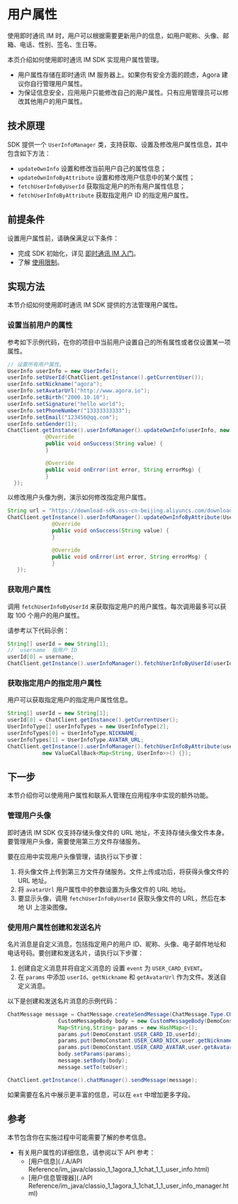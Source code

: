 # 用户属性

使用即时通讯 IM 时，用户可以根据需要更新用户的信息，如用户昵称、头像、邮箱、电话、性别、签名、生日等。

本页介绍如何使用即时通讯 IM SDK 实现用户属性管理。

- 用户属性存储在即时通讯 IM 服务器上。如果你有安全方面的顾虑，Agora 建议你自行管理用户属性。
- 为保证信息安全，应用用户只能修改自己的用户属性。只有应用管理员可以修改其他用户的用户属性。

## 技术原理

SDK 提供一个 `UserInfoManager` 类，支持获取、设置及修改用户属性信息，其中包含如下方法：

- `updateOwnInfo` 设置和修改当前用户自己的属性信息；
- `updateOwnInfoByAttribute` 设置和修改用户信息中的某个属性；
- `fetchUserInfoByUserId` 获取指定用户的所有用户属性信息；
- `fetchUserInfoByAttribute` 获取指定用户 ID 的指定用户属性。

## 前提条件

设置用户属性前，请确保满足以下条件：

- 完成 SDK 初始化，详见 [即时通讯 IM 入门](./agora_chat_get_started_unity?platform=Unity)。
- 了解 [使用限制](./agora_chat_limitation?platform=Unity)。

## 实现方法

本节介绍如何使用即时通讯 IM SDK 提供的方法管理用户属性。

### 设置当前用户的属性

参考如下示例代码，在你的项目中当前用户设置自己的所有属性或者仅设置某一项属性。

```java
// 设置所有用户属性。
UserInfo userInfo = new UserInfo();
userInfo.setUserId(ChatClient.getInstance().getCurrentUser());
userInfo.setNickname("agora");
userInfo.setAvatarUrl("http://www.agora.io");
userInfo.setBirth("2000.10.10");
userInfo.setSignature("hello world");
userInfo.setPhoneNumber("13333333333");
userInfo.setEmail("123456@qq.com");
userInfo.setGender(1);
ChatClient.getInstance().userInfoManager().updateOwnInfo(userInfo, new ValueCallBack<String>() {
            @Override
            public void onSuccess(String value) {
            }

            @Override
            public void onError(int error, String errorMsg) {
            }
  });
```

以修改用户头像为例，演示如何修改指定用户属性。

```java
String url = "https://download-sdk.oss-cn-beijing.aliyuncs.com/downloads/IMDemo/avatar/Image1.png";
ChatClient.getInstance().userInfoManager().updateOwnInfoByAttribute(UserInfoType.AVATAR_URL, url, new ValueCallBack<String>() {
              @Override
              public void onSuccess(String value) {
              }

              @Override
              public void onError(int error, String errorMsg) {
              }
   });
```

### 获取用户属性

调用 `fetchUserInfoByUserId` 来获取指定用户的用户属性。每次调用最多可以获取 100 个用户的用户属性。

请参考以下代码示例：

```java
String[] userId = new String[1];
// `username` 指用户 ID
userId[0] = username;
ChatClient.getInstance().userInfoManager().fetchUserInfoByUserId(userId, new ValueCallBack<Map<String, UserInfo>>() {});
```

### 获取指定用户的指定用户属性


用户可以获取指定用户的指定用户属性信息。

```java
String[] userId = new String[1];
userId[0] = ChatClient.getInstance().getCurrentUser();
UserInfoType[] userInfoTypes = new UserInfoType[2];
userInfoTypes[0] = UserInfoType.NICKNAME;
userInfoTypes[1] = UserInfoType.AVATAR_URL;
ChatClient.getInstance().userInfoManager().fetchUserInfoByAttribute(userId, userInfoTypes,
           new ValueCallBack<Map<String, UserInfo>>() {});
```

## 下一步

本节介绍你可以使用用户属性和联系人管理在应用程序中实现的额外功能。

### 管理用户头像

即时通讯 IM SDK 仅支持存储头像文件的 URL 地址，不支持存储头像文件本身。要管理用户头像，需要使用第三方文件存储服务。

要在应用中实现用户头像管理，请执行以下步骤：

1. 将头像文件上传到第三方文件存储服务。文件上传成功后，将获得头像文件的 URL 地址。
2. 将 `avatarUrl` 用户属性中的参数设置为头像文件的 URL 地址。
3. 要显示头像，调用 `fetchUserInfoByUserId` 获取头像文件的 URL，然后在本地 UI 上渲染图像。

### 使用用户属性创建和发送名片

名片消息是自定义消息，包括指定用户的用户 ID、昵称、头像、电子邮件地址和电话号码。要创建和发送名片，请执行以下步骤：

1. 创建自定义消息并将自定义消息的 设置 `event` 为 `USER_CARD_EVENT`。
2. 在 `params` 中添加 `userId`、`getNickname` 和 `getAvatarUrl` 作为文件。发送自定义消息。

以下是创建和发送名片消息的示例代码：

```java
ChatMessage message = ChatMessage.createSendMessage(ChatMessage.Type.CUSTOM);
                CustomMessageBody body = new CustomMessageBody(DemoConstant.USER_CARD_EVENT);
                Map<String,String> params = new HashMap<>();
                params.put(DemoConstant.USER_CARD_ID,userId);
                params.put(DemoConstant.USER_CARD_NICK,user.getNickname());
                params.put(DemoConstant.USER_CARD_AVATAR,user.getAvatarUrl());
                body.setParams(params);
                message.setBody(body);
                message.setTo(toUser);

ChatClient.getInstance().chatManager().sendMessage(message);
```

如果需要在名片中展示更丰富的信息，可以在 `ext` 中增加更多字段。

## 参考

本节包含你在实施过程中可能需要了解的参考信息。

- 有关用户属性的详细信息，请参阅以下 API 参考：
  - [用户信息](./.A/API Reference/im_java/classio_1_1agora_1_1chat_1_1_user_info.html)
  - [用户信息管理器](./API Reference/im_java/classio_1_1agora_1_1chat_1_1_user_info_manager.html)
